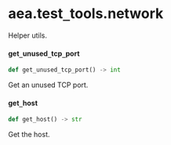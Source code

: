 <a id="aea.test_tools.network"></a>

# aea.test`_`tools.network

Helper utils.

<a id="aea.test_tools.network.get_unused_tcp_port"></a>

#### get`_`unused`_`tcp`_`port

```python
def get_unused_tcp_port() -> int
```

Get an unused TCP port.

<a id="aea.test_tools.network.get_host"></a>

#### get`_`host

```python
def get_host() -> str
```

Get the host.

